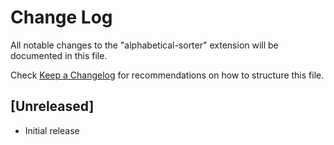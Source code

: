 # Change Log
All notable changes to the "alphabetical-sorter" extension will be documented in this file.

Check [Keep a Changelog](http://keepachangelog.com/) for recommendations on how to structure this file.

## [Unreleased]
- Initial release